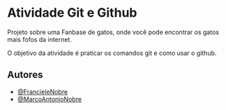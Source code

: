 
# Atividade Git e Github

Projeto sobre uma Fanbase de gatos, onde você pode encontrar os gatos mais fofos da internet.  

O objetivo da atividade é praticar os comandos git e como usar o github.




## Autores

- [@FrancieleNobre](https://www.github.com/FrancieleNobre)
- [@MarcoAntonioNobre](https://www.github.com/MarcoAntonioNobre)
